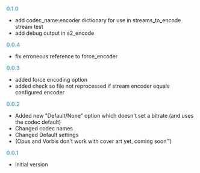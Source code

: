 
**<span style="color:#56adda">0.1.0</span>**
- add codec_name:encoder dictionary for use in streams_to_encode stream test
- add debug output in s2_encode

**<span style="color:#56adda">0.0.4</span>**
- fix erroneous reference to force_encoder

**<span style="color:#56adda">0.0.3</span>**
- added force encoding option
- added check so file not reprocessed if stream encoder equals configured encoder

**<span style="color:#56adda">0.0.2</span>**
- Added new "Default/None" option which doesn't set a bitrate (and uses the codec default)
- Changed codec names
- Changed Default settings
- (Opus and Vorbis don't work with cover art yet, coming soon™)

**<span style="color:#56adda">0.0.1</span>**
- initial version
